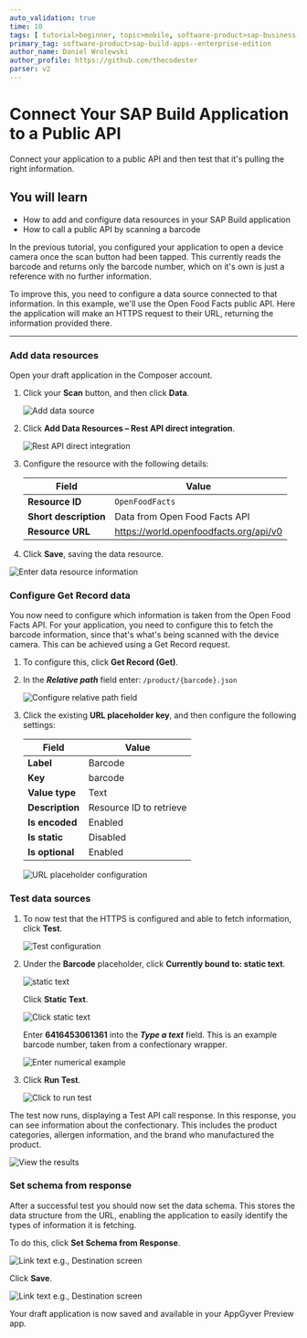 ```yaml
---
auto_validation: true
time: 10
tags: [ tutorial>beginner, topic>mobile, software-product>sap-business-technology-platform]
primary_tag: software-product>sap-build-apps--enterprise-edition
author_name: Daniel Wrolewski
author_profile: https://github.com/thecodester
parser: v2
---
```


# Connect Your SAP Build Application to a Public API
<!-- description --> Connect your application to a public API and then test that it's pulling the right information.

## You will learn
  - How to add and configure data resources in your SAP Build application
  - How to call a public API by scanning a barcode

In the previous tutorial, you configured your application to open a device camera once the scan button had been tapped. This currently reads the barcode and returns only the barcode number, which on it's own is just a reference with no further information. 

To improve this, you need to configure a data source connected to that information. In this example, we'll use the Open Food Facts public API. Here the application will make an HTTPS request to their URL, returning the information provided there.

---

### Add data resources

Open your draft application in the Composer account.

1. Click your **Scan** button, and then click **Data**.

    ![Add data source](add_data_source.png)

2. Click **Add Data Resources – Rest API direct integration**.

    ![Rest API direct integration](add_data_resource.png)

3. Configure the resource with the following details:

    | Field | Value |
    |-------|-------|
    | **Resource ID** | `OpenFoodFacts` |
    | **Short description** | Data from Open Food Facts API |
    | **Resource URL** | <https://world.openfoodfacts.org/api/v0> |

4. Click **Save**, saving the data resource.

![Enter data resource information](Enter_data_resource.png)


### Configure Get Record data

You now need to configure which information is taken from the Open Food Facts API. For your application, you need to configure this to fetch the barcode information, since that's what's being scanned with the device camera. This can be achieved using a Get Record request.

1. To configure this, click **Get Record (Get)**.

2. In the ***Relative path*** field enter: `/product/{barcode}.json`

    ![Configure relative path field](Configure_path.png)

3. Click the existing **URL placeholder key**, and then configure the following settings:

    | Field | Value |
    |-------|-------|
    | **Label** | Barcode |
    | **Key** | barcode |
    | **Value type** | Text |
    | **Description** | Resource ID to retrieve |
    | **Is encoded** | Enabled |
    | **Is static** | Disabled |
    | **Is optional** | Enabled |

    ![URL placeholder configuration](URL_placeholder.png)


### Test data sources

1. To now test that the HTTPS is configured and able to fetch information, click **Test**.

    ![Test configuration](test_config.png)

2. Under the **Barcode** placeholder, click **Currently bound to: static text**.

    ![static text](not_bound.png)

    Click **Static Text**.

    ![Click static text](static_text.png)

    Enter **6416453061361** into the ***Type a text*** field. This is an example barcode number, taken from a confectionary wrapper.

    ![Enter numerical example](enter_text.png)

3. Click **Run Test**.

    ![Click to run test](Run_test.png)

The test now runs, displaying a Test API call response. In this response, you can see information about the confectionary. This includes the product categories, allergen information, and the brand who manufactured the product.

![View the results](test_results.png)



### Set schema from response

After a successful test you should now set the data schema. This stores the data structure from the URL, enabling the application to easily identify the types of information it is fetching.

To do this, click **Set Schema from Response**.

![Link text e.g., Destination screen](set_schema.png)

Click **Save**.

![Link text e.g., Destination screen](save_response.png)

Your draft application is now saved and available in your AppGyver Preview app.

